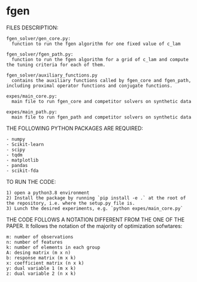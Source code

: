 # fgen


FILES DESCRIPTION:

    fgen_solver/gen_core.py:
      function to run the fgen algorithm for one fixed value of c_lam

    fgen_solver/fgen_path.py:
      function to run the fgen algorithm for a grid of c_lam and compute the tuning criteria for each of them.

    fgen_solver/auxiliary_functions.py
      contains the auxiliary functions called by fgen_core and fgen_path, including proximal operator functions and conjugate functions.

    expes/main_core.py:
      main file to run fgen_core and competitor solvers on synthetic data 

    expes/main_path.py:
      main file to run fgen_path and competitor solvers on synthetic data 




THE FOLLOWING PYTHON PACKAGES ARE REQUIRED:
  
    - numpy
    - Scikit-learn
    - scipy
    - tqdm
    - matplotlib
    - pandas
    - scikit-fda




TO RUN THE CODE: 

    1) open a python3.8 environment
    2) Install the package by running `pip install -e .` at the root of the repository, i.e. where the setup.py file is.
    3) Lunch the desired experiments, e.g. `python expes/main_core.py`




THE CODE FOLLOWS A NOTATION DIFFERENT FROM THE ONE OF THE PAPER. It follows the notation of the majority of optimization sofwtares:

    m: number of observations
    n: number of features 
    k: number of elements in each group
    A: desing matrix (m x n)
    b: response matrix (m x k)
    x: coefficient matrix (n x k) 
    y: dual variable 1 (m x k)
    z: dual variable 2 (n x k)

